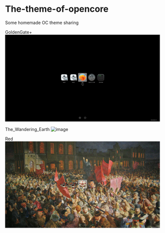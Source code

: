 The-theme-of-opencore
===
Some homemade OC theme sharing

GoldenGate+
![image](https://raw.githubusercontent.com/dawalishi0821/The-theme-of-opencore/main/GoldenGate+.png)

The_Wandering_Earth
![image](https://raw.githubusercontent.com/dawalishi0821/The-theme-of-opencore/main/The_Wandering_Earth.png)

Red
![image](https://raw.githubusercontent.com/dawalishi0821/The-theme-of-opencore/main/Red.png)
